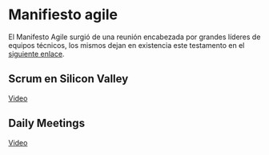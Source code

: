 # Manifiesto agile 
El Manifesto Agile surgió de una reunión encabezada por grandes líderes de equipos técnicos, los mismos dejan en existencia este testamento en el [siguiente enlace](https://agilemanifesto.org/iso/es/manifesto.html).

## Scrum en Silicon Valley
[Video](https://www.youtube.com/watch?v=Zc6pnc3Ch6Y)

## Daily Meetings

[Video](https://www.youtube.com/watch?v=16IoziutCZs)
